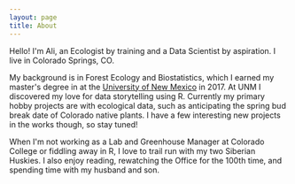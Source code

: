 ```yaml
---
layout: page
title: About
---
```


Hello! I'm Ali, an Ecologist by training and a Data Scientist by aspiration. I live in Colorado Springs, CO.

My background is in Forest Ecology and Biostatistics, which I earned my master's degree in at the [University of New Mexico](https://biology.unm.edu/) in 2017. At UNM I discovered my love for data storytelling using R. Currently my primary hobby projects are with ecological data, such as anticipating the spring bud break date of Colorado native plants. I have a few interesting new projects in the works though, so stay tuned! 

When I'm not working as a Lab and Greenhouse Manager at Colorado College or fiddling away in R, I love to trail run with my two Siberian Huskies. I also enjoy reading, rewatching the Office for the 100th time, and spending time with my husband and son.
